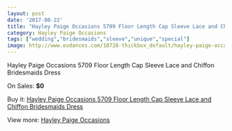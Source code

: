 ```yaml
---
layout: post
date: '2017-08-22'
title: "Hayley Paige Occasions 5709 Floor Length Cap Sleeve Lace and Chiffon Bridesmaids Dress"
category: Hayley Paige Occasions
tags: ["wedding","bridesmaids","sleeve","unique","special"]
image: http://www.eudances.com/18728-thickbox_default/hayley-paige-occasions-5709-floor-length-cap-sleeve-lace-and-chiffon-bridesmaids-dress.jpg
---
```

Hayley Paige Occasions 5709 Floor Length Cap Sleeve Lace and Chiffon Bridesmaids Dress

On Sales: **$0**
<a href="https://www.eudances.com/en/hayley-paige-occasions/5568-hayley-paige-occasions-5709-floor-length-cap-sleeve-lace-and-chiffon-bridesmaids-dress.html"><amp-img layout="responsive" width="600" height="600" src="//www.eudances.com/18728-thickbox_default/hayley-paige-occasions-5709-floor-length-cap-sleeve-lace-and-chiffon-bridesmaids-dress.jpg" alt="Hayley Paige Occasions 5709 Floor Length Cap Sleeve Lace and Chiffon Bridesmaids Dress 0" /></a>
<a href="https://www.eudances.com/en/hayley-paige-occasions/5568-hayley-paige-occasions-5709-floor-length-cap-sleeve-lace-and-chiffon-bridesmaids-dress.html"><amp-img layout="responsive" width="600" height="600" src="//www.eudances.com/18732-thickbox_default/hayley-paige-occasions-5709-floor-length-cap-sleeve-lace-and-chiffon-bridesmaids-dress.jpg" alt="Hayley Paige Occasions 5709 Floor Length Cap Sleeve Lace and Chiffon Bridesmaids Dress 1" /></a>
<a href="https://www.eudances.com/en/hayley-paige-occasions/5568-hayley-paige-occasions-5709-floor-length-cap-sleeve-lace-and-chiffon-bridesmaids-dress.html"><amp-img layout="responsive" width="600" height="600" src="//www.eudances.com/18731-thickbox_default/hayley-paige-occasions-5709-floor-length-cap-sleeve-lace-and-chiffon-bridesmaids-dress.jpg" alt="Hayley Paige Occasions 5709 Floor Length Cap Sleeve Lace and Chiffon Bridesmaids Dress 2" /></a>
<a href="https://www.eudances.com/en/hayley-paige-occasions/5568-hayley-paige-occasions-5709-floor-length-cap-sleeve-lace-and-chiffon-bridesmaids-dress.html"><amp-img layout="responsive" width="600" height="600" src="//www.eudances.com/18730-thickbox_default/hayley-paige-occasions-5709-floor-length-cap-sleeve-lace-and-chiffon-bridesmaids-dress.jpg" alt="Hayley Paige Occasions 5709 Floor Length Cap Sleeve Lace and Chiffon Bridesmaids Dress 3" /></a>
<a href="https://www.eudances.com/en/hayley-paige-occasions/5568-hayley-paige-occasions-5709-floor-length-cap-sleeve-lace-and-chiffon-bridesmaids-dress.html"><amp-img layout="responsive" width="600" height="600" src="//www.eudances.com/18729-thickbox_default/hayley-paige-occasions-5709-floor-length-cap-sleeve-lace-and-chiffon-bridesmaids-dress.jpg" alt="Hayley Paige Occasions 5709 Floor Length Cap Sleeve Lace and Chiffon Bridesmaids Dress 4" /></a>

Buy it: [Hayley Paige Occasions 5709 Floor Length Cap Sleeve Lace and Chiffon Bridesmaids Dress](https://www.eudances.com/en/hayley-paige-occasions/5568-hayley-paige-occasions-5709-floor-length-cap-sleeve-lace-and-chiffon-bridesmaids-dress.html "Hayley Paige Occasions 5709 Floor Length Cap Sleeve Lace and Chiffon Bridesmaids Dress")

View more: [Hayley Paige Occasions](https://www.eudances.com/en/99-hayley-paige-occasions "Hayley Paige Occasions")